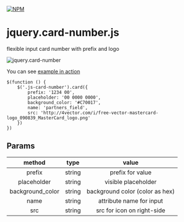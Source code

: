[![NPM](https://nodei.co/npm/jquery.card-number.js.png?downloads=true&downloadRank=true&stars=true)](https://nodei.co/npm/jquery.card-number.js/)

# jquery.card-number.js

flexible input card number with prefix and logo

![jquery.card-number](http://new.tinygrab.com/28d197985fdd4b7247cf59c562a34e127a0fcbc6ae.png)

You can see [example in action](https://cdn.rawgit.com/nfort/jquery.card-number.js/master/example/index.html)

```
$(function () {
    $('.js-card-number').card({
        prefix: '1234 00',
        placeholder: '00 0000 0000',
        background_color: '#C70017',
        name: 'partners_field',
        src: 'http://4vector.com/i/free-vector-mastercard-logo_090839_MasterCard_logo.png'
    })
})
```
## Params
| method | type | value |
| :---: | :---: | :---: |
| prefix | string | prefix for value |
| placeholder | string | visible placeholder |
| background_color | string | background color (color as hex) |
| name | string | attribute name for input |
| src | string | src for icon on right-side |